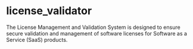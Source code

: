 # license_validator
The License Management and Validation System is designed to ensure secure validation and management of software licenses for Software as a Service (SaaS) products.
